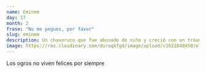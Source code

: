 ```yaml
---
name: Eminem
day: 17
month: 2
frase: "No me pegues, por favor"
slug: eminem
description: Un chavoruco que fue abusado de niño y creció con un tráuma hasta que salió del clóset para posteriormente ser víctima de las ofensas de Eminem
image: https://res.cloudinary.com/duruqkfg4/image/upload/v1621048450/elton_yq77yg.jpg
---
```


Los ogros no viven felices por siempre
